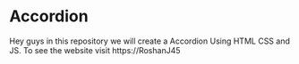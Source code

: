 # Accordion
Hey guys in this repository we will create a Accordion Using HTML CSS and JS. To see the website visit https://RoshanJ45
